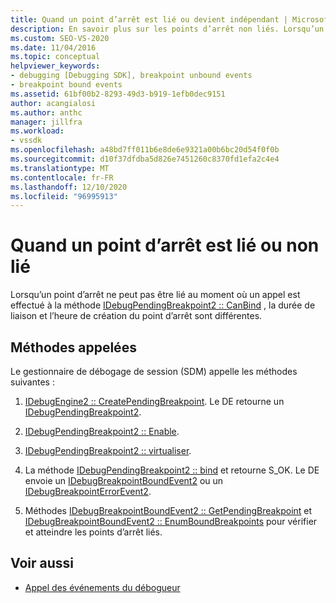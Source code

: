 ```yaml
---
title: Quand un point d’arrêt est lié ou devient indépendant | Microsoft Docs
description: En savoir plus sur les points d’arrêt non liés. Lorsqu’un point d’arrêt ne peut pas être lié au moment où un appel est effectué, l’heure de liaison et l’heure de création du point d’arrêt sont différentes.
ms.custom: SEO-VS-2020
ms.date: 11/04/2016
ms.topic: conceptual
helpviewer_keywords:
- debugging [Debugging SDK], breakpoint unbound events
- breakpoint bound events
ms.assetid: 61bf00b2-8293-49d3-b919-1efb0dec9151
author: acangialosi
ms.author: anthc
manager: jillfra
ms.workload:
- vssdk
ms.openlocfilehash: a48bd7ff011b6e8de6e9321a00b6bc20d54f0f0b
ms.sourcegitcommit: d10f37dfdba5d826e7451260c8370fd1efa2c4e4
ms.translationtype: MT
ms.contentlocale: fr-FR
ms.lasthandoff: 12/10/2020
ms.locfileid: "96995913"
---
```

# <a name="when-a-breakpoint-binds-or-becomes-unbound"></a>Quand un point d’arrêt est lié ou non lié
Lorsqu’un point d’arrêt ne peut pas être lié au moment où un appel est effectué à la méthode [IDebugPendingBreakpoint2 :: CanBind](../../extensibility/debugger/reference/idebugpendingbreakpoint2-canbind.md) , la durée de liaison et l’heure de création du point d’arrêt sont différentes.

## <a name="methods-called"></a>Méthodes appelées
 Le gestionnaire de débogage de session (SDM) appelle les méthodes suivantes :

1. [IDebugEngine2 :: CreatePendingBreakpoint](../../extensibility/debugger/reference/idebugengine2-creatependingbreakpoint.md). Le DE retourne un [IDebugPendingBreakpoint2](../../extensibility/debugger/reference/idebugpendingbreakpoint2.md).

2. [IDebugPendingBreakpoint2 :: Enable](../../extensibility/debugger/reference/idebugpendingbreakpoint2-enable.md).

3. [IDebugPendingBreakpoint2 :: virtualiser](../../extensibility/debugger/reference/idebugpendingbreakpoint2-virtualize.md).

4. La méthode [IDebugPendingBreakpoint2 :: bind](../../extensibility/debugger/reference/idebugpendingbreakpoint2-bind.md) et retourne S_OK. Le DE envoie un [IDebugBreakpointBoundEvent2](../../extensibility/debugger/reference/idebugbreakpointboundevent2.md) ou un [IDebugBreakpointErrorEvent2](../../extensibility/debugger/reference/idebugbreakpointerrorevent2.md).

5. Méthodes [IDebugBreakpointBoundEvent2 :: GetPendingBreakpoint](../../extensibility/debugger/reference/idebugbreakpointboundevent2-getpendingbreakpoint.md) et [IDebugBreakpointBoundEvent2 :: EnumBoundBreakpoints](../../extensibility/debugger/reference/idebugbreakpointboundevent2-enumboundbreakpoints.md) pour vérifier et atteindre les points d’arrêt liés.

## <a name="see-also"></a>Voir aussi
- [Appel des événements du débogueur](../../extensibility/debugger/calling-debugger-events.md)

